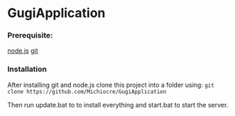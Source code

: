 # GugiApplication

### Prerequisite:
[node.js](https://nodejs.org/en/)
[git](https://git-scm.com/downloads)

### Installation
After installing git and node.js clone this project into a folder using:
```git clone https://github.com/Michiocre/GugiApplication```

Then run update.bat to to install everything and start.bat to start the server.
